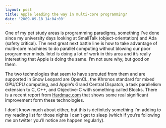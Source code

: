 ```yaml
---
layout: post
title: Apple leading the way in multi-core programming?
date: '2009-09-18 14:04:00'
---
```



One of my pet study areas is programming paradigms, something I’ve done since my university days looking at SmallTalk (object-orientation) and Ada (safety critical). The next great next battle line is how to take advantage of multi-core machines to do parallel computing without blowing our poor programmer minds. Intel is doing a lot of work in this area and it’s really interesting that Apple is doing the same. I’m not sure why, but good on them.

The two technologies that seem to have sprouted from them and are supported in Snow Leopard are OpenCL, the Khronos standard for mixed GPU/CPU computing, and Apple’s Grand Central Dispatch, a task parallelism extension to C, C++, and Objective-C with something called Blocks. There is a recent report from [Hardmac.com](http://www.hardmac.com/news/2009/09/16/positive-effects-of-grand-central-and-open-cl) that shows some real significant improvement form these technologies.

I don’t know much about either, but this is definitely something I’m adding to my reading list for those nights I can’t get to sleep (which if you’re following me on twitter you’ll notice are happen regularly).


